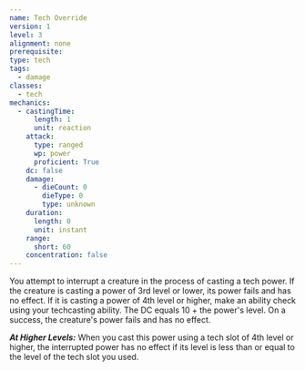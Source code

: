 ```yaml
---
name: Tech Override
version: 1
level: 3
alignment: none
prerequisite: 
type: tech
tags:
  - damage
classes:
  - tech
mechanics:
  - castingTime:
      length: 1
      unit: reaction
    attack:
      type: ranged
      wp: power
      proficient: True
    dc: false
    damage:
      - dieCount: 0
        dieType: 0
        type: unknown
    duration:
      length: 0
      unit: instant
    range:
      short: 60
    concentration: false
---
```

You attempt to interrupt a creature in the process of casting a tech power. If the creature is casting a power of 3rd level or lower, its power fails and has no effect. If it is casting a power of 4th level or higher, make an ability check using your techcasting ability. The DC equals 10 + the power's level. On a success, the creature's power fails and has no effect.

***__At Higher Levels__:*** When you cast this power using a tech slot of 4th level or higher, the interrupted power has no effect if its level is less than or equal to the level of the tech slot you used.
    